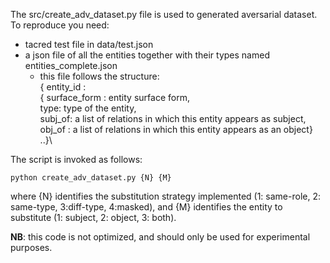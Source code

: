The src/create_adv_dataset.py file is used to generated aversarial dataset. To reproduce you need:

- tacred test file in data/test.json
- a json file of all the entities together with their types named entities_complete.json
  - this file follows the structure:\
    { entity_id :\
    { surface_form : entity surface form,\
    type: type of the entity,\
    subj_of: a list of relations in which this entity appears as subject,\
    obj_of : a list of relations in which this entity appears as an object}\
    ..}\

The script is invoked as follows:
```
python create_adv_dataset.py {N} {M}
```
where {N} identifies the substitution strategy implemented (1: same-role, 2: same-type, 3:diff-type, 4:masked), and {M} identifies the entity to substitute (1: subject, 2: object, 3: both).


**NB**: this code is not optimized, and should only be used for experimental purposes.
